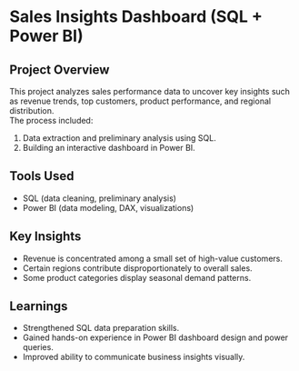 # Sales Insights Dashboard (SQL + Power BI)

## Project Overview
This project analyzes sales performance data to uncover key insights such as revenue trends, top customers, product performance, and regional distribution.  
The process included:
1. Data extraction and preliminary analysis using SQL.  
2. Building an interactive dashboard in Power BI.  

## Tools Used
- SQL (data cleaning, preliminary analysis)  
- Power BI (data modeling, DAX, visualizations)  


## Key Insights
- Revenue is concentrated among a small set of high-value customers.  
- Certain regions contribute disproportionately to overall sales.  
- Some product categories display seasonal demand patterns.  
 

## Learnings
- Strengthened SQL data preparation skills.  
- Gained hands-on experience in Power BI dashboard design and power queries.  
- Improved ability to communicate business insights visually.  
